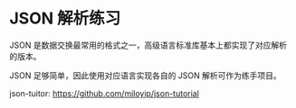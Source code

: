 # JSON 解析练习

JSON 是数据交换最常用的格式之一，高级语言标准库基本上都实现了对应解析的版本。

JSON 足够简单，因此使用对应语言实现各自的 JSON 解析可作为练手项目。

json-tuitor: https://github.com/miloyip/json-tutorial